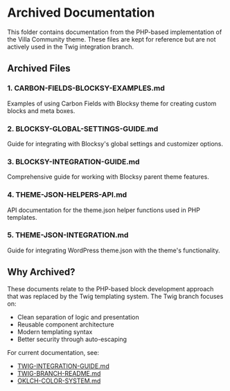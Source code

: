 # Archived Documentation

This folder contains documentation from the PHP-based implementation of the Villa Community theme. These files are kept for reference but are not actively used in the Twig integration branch.

## Archived Files

### 1. CARBON-FIELDS-BLOCKSY-EXAMPLES.md
Examples of using Carbon Fields with Blocksy theme for creating custom blocks and meta boxes.

### 2. BLOCKSY-GLOBAL-SETTINGS-GUIDE.md
Guide for integrating with Blocksy's global settings and customizer options.

### 3. BLOCKSY-INTEGRATION-GUIDE.md
Comprehensive guide for working with Blocksy parent theme features.

### 4. THEME-JSON-HELPERS-API.md
API documentation for the theme.json helper functions used in PHP templates.

### 5. THEME-JSON-INTEGRATION.md
Guide for integrating WordPress theme.json with the theme's functionality.

## Why Archived?

These documents relate to the PHP-based block development approach that was replaced by the Twig templating system. The Twig branch focuses on:

- Clean separation of logic and presentation
- Reusable component architecture
- Modern templating syntax
- Better security through auto-escaping

For current documentation, see:
- [TWIG-INTEGRATION-GUIDE.md](../TWIG-INTEGRATION-GUIDE.md)
- [TWIG-BRANCH-README.md](../TWIG-BRANCH-README.md)
- [OKLCH-COLOR-SYSTEM.md](../OKLCH-COLOR-SYSTEM.md)
